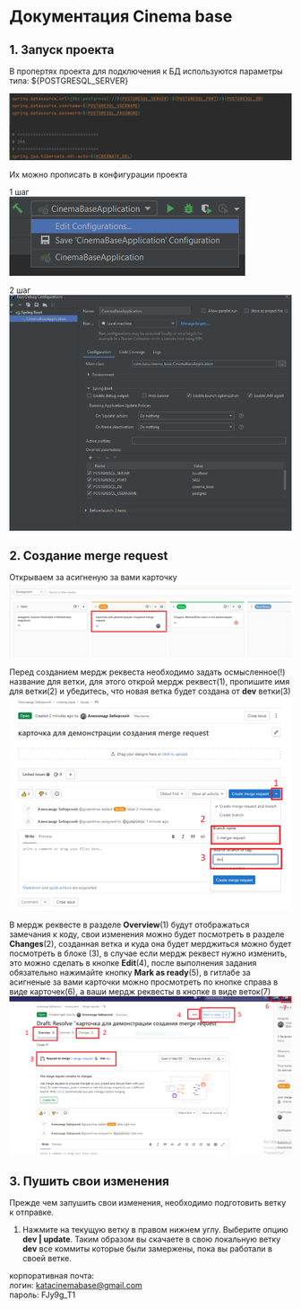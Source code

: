 # Документация Cinema base
## 1. Запуск проекта

В пропертях проекта для подключения к БД используются параметры типа: ${POSTGRESQL_SERVER}

![img.png](src/main/resources/static/images/git_tutor/db_parameters.png)

Их можно прописать в конфигурации проекта

1 шаг  
![img_1.png](src/main/resources/static/images/git_tutor/start_project_1.png)

2 шаг  
![img.png](src/main/resources/static/images/git_tutor/start_project_2.png)

## 2. Создание merge request

Открываем за асигненую за вами карточку  
![img.png](src/main/resources/static/images/git_tutor/img.png)

Перед созданием мердж реквеста необходимо задать осмысленное(!) название для ветки, 
для этого открой мердж реквест(1), пропишите имя для ветки(2) и убедитесь, 
что новая ветка будет создана от **dev** ветки(3)
![img_2.png](src/main/resources/static/images/git_tutor/img_2.png)

В мердж реквесте в разделе **Overview**(1) будут отображаться замечания к коду, 
свои изменения можно будет посмотреть в разделе **Changes**(2), 
созданная ветка и куда она будет мерджиться можно будет посмотреть в блоке (3), 
в случае если мердж реквест нужно изменить, это можно сделать в кнопке **Edit**(4), 
после выполнения задания обязательно нажимайте кнопку **Mark as ready**(5), 
в гитлабе за асигненые за вами карточки можно просмотреть по кнопке справа в виде 
карточек(6), а ваши мердж реквесты в кнопке в виде веток(7)
![img_3.png](src/main/resources/static/images/git_tutor/img_3.png)


## 3. Пушить свои изменения
Прежде чем запушить свои изменения, необходимо подготовить ветку к отправке.

1. Нажмите на текущую ветку в правом нижнем углу. Выберите опцию **dev | update**.
   Таким образом вы скачаете в свою локальную ветку **dev** все коммиты которые были замержены,
   пока вы работали в своей ветке.


корпоративная почта:  
логин: katacinemabase@gmail.com  
пароль: FJy9g_T1 